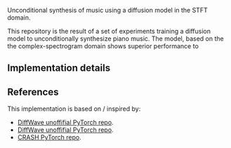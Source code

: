 Unconditional synthesis of music using a diffusion model in the STFT domain.

This repository is the result of a set of experiments training a diffusion model to unconditionally synthesize piano music. The model, based on the the complex-spectrogram domain shows superior performance to 

## Implementation details

## References

This implementation is based on / inspired by:

- [DiffWave unoffifial PyTorch repo]([https://github.com/eloimoliner/gramophone_noise_synth](https://github.com/eloimoliner/gramophone_noise_synth)).
- [DiffWave unoffifial PyTorch repo]([https://github.com/lmnt-com/diffwave](https://github.com/lmnt-com/diffwave)).
- [CRASH PyTorch repo]([https://github.com/simonrouard/CRASH](https://github.com/simonrouard/CRASH)).
